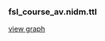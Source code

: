 ### fsl_course_av.nidm.ttl
[view graph](http://gist.neo4j.org/?https://github.com/vsoch/nidm-neo4j/blob/master/gist/graph.gist)
